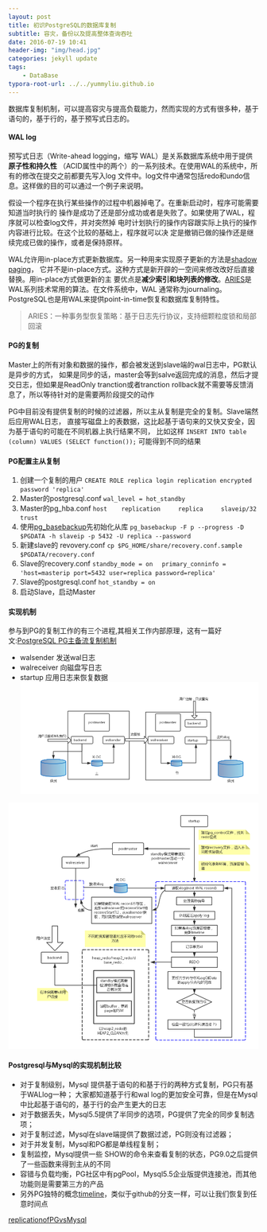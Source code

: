 ```yaml
---
layout: post
title: 初识PostgreSQL的数据库复制
subtitle: 容灾，备份以及提高整体查询吞吐
date: 2016-07-19 10:41
header-img: "img/head.jpg"
categories: jekyll update
tags:
    - DataBase
typora-root-url: ../../yummyliu.github.io
---
```




数据库复制机制，可以提高容灾与提高负载能力，然而实现的方式有很多种，基于语句的，基于行的，基于预写式日志的。

#### WAL log

预写式日志（Write-ahead logging，缩写 WAL）是关系数据库系统中用于提供**原子性和持久性**
（ACID属性中的两个）的一系列技术。在使用WAL的系统中，所有的修改在提交之前都要先写入log
文件中。log文件中通常包括redo和undo信息。这样做的目的可以通过一个例子来说明。

假设一个程序在执行某些操作的过程中机器掉电了。在重新启动时，程序可能需要知道当时执行的
操作是成功了还是部分成功或者是失败了。如果使用了WAL，程序就可以检查log文件，并对突然掉
电时计划执行的操作内容跟实际上执行的操作内容进行比较。在这个比较的基础上，程序就可以决
定是撤销已做的操作还是继续完成已做的操作，或者是保持原样。

WAL允许用in-place方式更新数据库。另一种用来实现原子更新的方法是[shadow paging][shadowpages]，
它并不是in-place方式。这种方式是新开辟的一空间来修改改好后直接替换。用in-place方式做更新的主
要优点是**减少索引和块列表的修改**。[ARIES][aries]是WAL系列技术常用的算法。在文件系统中，WAL
通常称为journaling。PostgreSQL也是用WAL来提供point-in-time恢复和数据库复制特性。

> ARIES：一种事务型恢复策略：基于日志先行协议，支持细颗粒度锁和局部回滚


#### PG的复制

Master上的所有对象和数据的操作，都会被发送到slave端的wal日志中，PG默认是异步的方式，
如果是同步的话，master会等到salve返回完成的消息，然后才提交日志，但如果是ReadOnly
tranction或者tranction rollback就不需要等反馈消息了，所以等待针对的是需要两阶段提交的动作

PG中目前没有提供复制的时候的过滤器，所以主从复制是完全的复制。Slave端然后应用WAL日志，
直接写磁盘上的表数据，这比起基于语句来的又快又安全，因为基于语句的可能在不同机器上执行结果不同，
比如这样 `INSERT INTO table (column) VALUES (SELECT function());` 可能得到不同的结果

#### PG配置主从复制

1. 创建一个复制的用户
`CREATE ROLE replica login replication encrypted password 'replica'`
2. Master的postgresql.conf
`wal_level = hot_standby`
3. Master的pg_hba.conf
`host    replication     replica     slaveip/32                 trust`
4. 使用[pg_basebackup][pg_backup]先初始化从库
`pg_basebackup -F p --progress -D $PGDATA -h slaveip -p 5432 -U replica --password`
5. 新建slave的 revovery.conf
`cp $PG_HOME/share/recovery.conf.sample $PGDATA/recovery.conf`
6. Slave的recovery.conf
`standby_mode = on  `
`primary_conninfo = 'host=masterip port=5432 user=replica password=replica' `
7. Slave的postgresql.conf
`hot_standby = on `
8. 启动Slave，启动Master

#### 实现机制

参与到PG的复制工作的有三个进程,其相关工作内部原理，这有一篇好文:[PostgreSQL PG主备流复制机制][standby1]

+ walsender 发送wal日志
+ walreceiver 向磁盘写日志
+ startup 应用日志来恢复数据
![](/image/pgrep.png)

![](/image/pgws.png)

#### Postgresql与Mysql的实现机制比较

+ 对于复制级别，Mysql 提供基于语句的和基于行的两种方式复制，PG只有基于WALlog一种；
  大家都知道基于行和wal log的更加安全可靠，但是在Mysql中比起基于语句的，基于行的会产生更大的日志
+ 对于数据丢失，Mysql5.5提供了半同步的选项，PG提供了完全的同步复制选项；
+ 对于复制过滤，Mysql在slave端提供了数据过滤，PG则没有过滤器；
+ 对于并发复制，Mysql和PG都是单线程复制；
+ 复制监控，Mysql提供一些 SHOW的命令来查看复制的状态，PG9.0之后提供了一些函数来得到主从的不同
+ 容错与负载均衡，PG社区中有pgPool，Mysql5.5企业版提供连接池，而其他功能则是需要第三方的产品
+ 另外PG独特的概念[timeline][timeline]，类似于github的分支一样，可以让我们恢复到任意时间点

[replicationofPGvsMysql](https://www.theserverside.com/feature/Comparing-MySQL-and-Postgres-90-Replication)


[shadowpages]: https://www.quora.com/What-is-shadow-paging-in-dbms
[aries]: https://github.com/kingshaohua/aries/blob/master/aries_01_02.md
[standby]: https://www.postgresql.org/docs/current/static/warm-standby.html
[standby1]: https://yq.aliyun.com/articles/163#
[pg_backup]: http://www.postgres.cn/docs/9.4/app-pgbasebackup.html
[timeline]: https://yq.aliyun.com/articles/234?spm=5176.8091938.0.0.Q4Hr60
